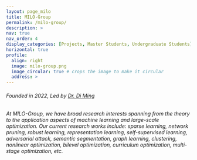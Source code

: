 ```yaml
---
layout: page_milo
title: MILO-Group
permalink: /milo-group/
description: >
nav: true
nav_order: 4
display_categories: [Projects, Master Students, Undergraduate Students]
horizontal: true
profile:
  align: right
  image: milo-group.png
  image_circular: true # crops the image to make it circular
  address: >
---
```


<h6> Founded in 2022, Led by <a href="https://midasdming.github.io">Dr. Di Ming</a> </h6>

<h6> At MILO-Group, we have broad research interests spanning from the theory to the application aspects of machine learning and large-scale optimization. Our current research works include: sparse learning, network pruning, robust learning, representation learning, self-supervised learning, adversarial attack, semantic segmentation, graph learning, clustering,  nonlinear optimization, bilevel optimization, curriculum optimization, multi-stage optimization, etc. </h6>
